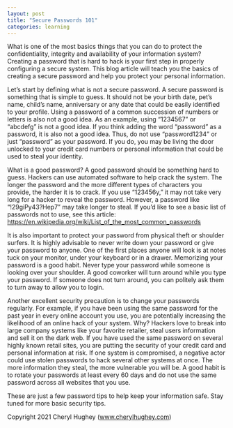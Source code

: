 ```yaml
---
layout: post
title: "Secure Passwords 101"
categories: learning
---
```


What is one of the most basics things that you can do to protect the confidentiality, integrity and availability of your information system? Creating a password that is hard to hack is your first step in properly configuring a secure system. This blog article will teach you the basics of creating a secure password and help you protect your personal information.

Let’s start by defining what is not a secure password. A secure password is something that is simple to guess. It should not be your birth date, pet’s name, child’s name, anniversary or any date that could be easily identified to your profile.  Using a password of a common succession of numbers or letters is also not a good idea. As an example, using “1234567” or “abcdefg” is not a good idea. If you think adding the word “password” as a password, it is also not a good idea. Thus, do not use “password1234” or just “password” as your password. If you do, you may be living the door unlocked to your credit card numbers or personal information that could be used to steal your identity.

What is a good password? A good password should be something hard to guess. Hackers can use automated software to help crack the system. The longer the password and the more different types of characters you provide, the harder it is to crack. If you use “123456y,” it may not take very long for a hacker to reveal the password. However, a password like “!29giPy43?Hep7” may take longer to steal. If you’d like to see a basic list of passwords not to use, see this article: https://en.wikipedia.org/wiki/List_of_the_most_common_passwords

It is also important to protect your password from physical theft or shoulder surfers. It is highly advisable to never write down your password or give your password to anyone. One of the first places anyone will look is at notes tuck on your monitor, under your keyboard or in a drawer. Memorizing your password is a good habit. Never type your password while someone is looking over your shoulder. A good coworker will turn around while you type your password. If someone does not turn around, you can politely ask them to turn away to allow you to login.

Another excellent security precaution is to change your passwords regularly. For example, if you have been using the same password for the past year in every online account you use, you are potentially increasing the likelihood of an online hack of your system. Why? Hackers love to break into large company systems like your favorite retailer, steal users information and sell it on the dark web. If you have used the same password on several highly known retail sites, you are putting the security of your credit card and personal information at risk. If one system is compromised, a negative actor could use stolen passwords to hack several other systems at once. The more information they steal, the more vulnerable you will be. A good habit is to rotate your passwords at least every 60 days and do not use the same password across all websites that you use.

These are just a few password tips to help keep your information safe. Stay tuned for more basic security tips.

Copyright 2021 Cheryl Hughey (www.cherylhughey.com)
